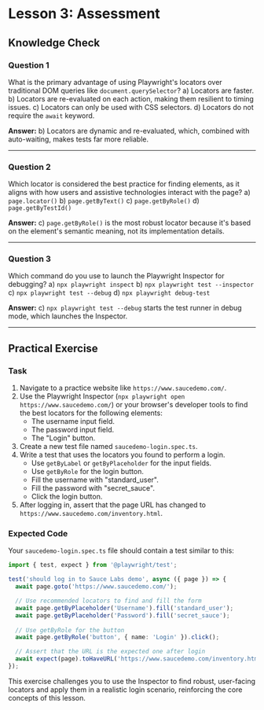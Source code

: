# Lesson 3: Assessment

## Knowledge Check

### Question 1
What is the primary advantage of using Playwright's locators over traditional DOM queries like `document.querySelector`?
a) Locators are faster.
b) Locators are re-evaluated on each action, making them resilient to timing issues.
c) Locators can only be used with CSS selectors.
d) Locators do not require the `await` keyword.

**Answer:** b) Locators are dynamic and re-evaluated, which, combined with auto-waiting, makes tests far more reliable.

---

### Question 2
Which locator is considered the best practice for finding elements, as it aligns with how users and assistive technologies interact with the page?
a) `page.locator()`
b) `page.getByText()`
c) `page.getByRole()`
d) `page.getByTestId()`

**Answer:** c) `page.getByRole()` is the most robust locator because it's based on the element's semantic meaning, not its implementation details.

---

### Question 3
Which command do you use to launch the Playwright Inspector for debugging?
a) `npx playwright inspect`
b) `npx playwright test --inspector`
c) `npx playwright test --debug`
d) `npx playwright debug-test`

**Answer:** c) `npx playwright test --debug` starts the test runner in debug mode, which launches the Inspector.

---

## Practical Exercise

### Task
1.  Navigate to a practice website like `https://www.saucedemo.com/`.
2.  Use the Playwright Inspector (`npx playwright open https://www.saucedemo.com/`) or your browser's developer tools to find the best locators for the following elements:
    - The username input field.
    - The password input field.
    - The "Login" button.
3.  Create a new test file named `saucedemo-login.spec.ts`.
4.  Write a test that uses the locators you found to perform a login.
    - Use `getByLabel` or `getByPlaceholder` for the input fields.
    - Use `getByRole` for the login button.
    - Fill the username with "standard_user".
    - Fill the password with "secret_sauce".
    - Click the login button.
5.  After logging in, assert that the page URL has changed to `https://www.saucedemo.com/inventory.html`.

### Expected Code
Your `saucedemo-login.spec.ts` file should contain a test similar to this:

```typescript
import { test, expect } from '@playwright/test';

test('should log in to Sauce Labs demo', async ({ page }) => {
  await page.goto('https://www.saucedemo.com/');

  // Use recommended locators to find and fill the form
  await page.getByPlaceholder('Username').fill('standard_user');
  await page.getByPlaceholder('Password').fill('secret_sauce');
  
  // Use getByRole for the button
  await page.getByRole('button', { name: 'Login' }).click();

  // Assert that the URL is the expected one after login
  await expect(page).toHaveURL('https://www.saucedemo.com/inventory.html');
});
```

This exercise challenges you to use the Inspector to find robust, user-facing locators and apply them in a realistic login scenario, reinforcing the core concepts of this lesson.